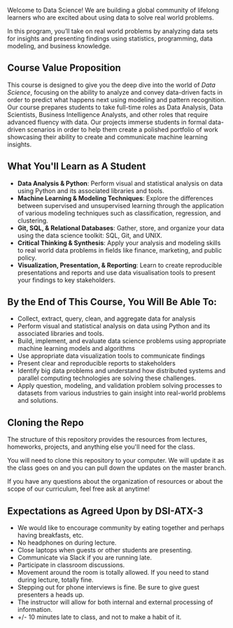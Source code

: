Welcome to Data Science! We are building a global community of lifelong learners who are excited about using data to solve real world problems.

In this program, you’ll take on real world problems by analyzing data sets for insights and presenting findings using statistics, programming, data modeling, and business knowledge.

## Course Value Proposition

This course is designed to give you the deep dive into the world of *Data Science*, focusing on the ability to analyze and convey data-driven facts in order to predict what happens next using modeling and pattern recognition. Our course prepares students to take full-time roles as Data Analysis, Data Scientists, Business Intelligence Analysts, and other roles that require advanced fluency with data. Our projects immerse students in formal data-driven scenarios in order to help them create a polished portfolio of work showcasing their ability to create and communicate machine learning insights.

## What You'll Learn as A Student
- **Data Analysis & Python**: Perform visual and statistical analysis on data using Python and its associated libraries and tools.
- **Machine Learning & Modeling Techniques**: Explore the differences between supervised and unsupervised learning through the application of various modeling techniques such as classification, regression, and clustering.
- **Git, SQL, & Relational Databases**: Gather, store, and organize your data using the data science toolkit: SQL, Git, and UNIX.
- **Critical Thinking & Synthesis**: Apply your analysis and modeling skills to real world data problems in fields like finance, marketing, and public policy.
- **Visualization, Presentation, & Reporting**: Learn to create reproducible presentations and reports and use data visualisation tools to present your findings to key stakeholders.

## By the End of This Course, You Will Be Able To:
- Collect, extract, query, clean, and aggregate data for analysis
- Perform visual and statistical analysis on data using Python and its associated libraries and tools.
- Build, implement, and evaluate data science problems using appropriate machine learning models and algorithms
- Use appropriate data visualization tools to communicate findings
- Present clear and reproducible reports to stakeholders
- Identify big data problems and understand how distributed systems and parallel computing technologies are solving these challenges.
- Apply question, modeling, and validation problem solving processes to datasets from various industries to gain insight into real-world problems and solutions.

## Cloning the Repo

The structure of this repository provides the resources from lectures, homeworks, projects, and anything else you'll need for the class.

You will need to clone this repository to your computer. We will update it as the class goes on and you can pull down the updates on the master branch.

If you have any questions about the organization of resources or about the scope of our curriculum, feel free ask at anytime!

## Expectations as Agreed Upon by DSI-ATX-3
- We would like to encourage community by eating together and perhaps having breakfasts, etc.
- No headphones on during lecture.
- Close laptops when guests or other students are presenting.
- Communicate via Slack if you are running late.
- Participate in classroom discussions.
- Movement around the room is totally allowed. If you need to stand during lecture, totally fine. 
- Stepping out for phone interviews is fine. Be sure to give guest presenters a heads up.
- The instructor will allow for both internal and external processing of information.
- +/- 10 minutes late to class, and not to make a habit of it. 

